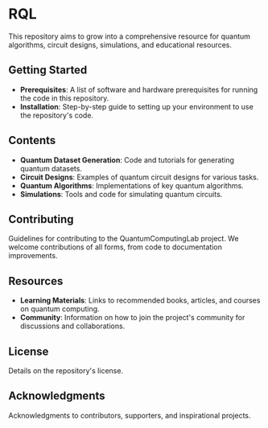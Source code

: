 # RQL
This repository aims to grow into a comprehensive resource for quantum algorithms, circuit designs, simulations, and educational resources.

## Getting Started
- **Prerequisites**: A list of software and hardware prerequisites for running the code in this repository.
- **Installation**: Step-by-step guide to setting up your environment to use the repository's code.

## Contents
- **Quantum Dataset Generation**: Code and tutorials for generating quantum datasets.
- **Circuit Designs**: Examples of quantum circuit designs for various tasks.
- **Quantum Algorithms**: Implementations of key quantum algorithms.
- **Simulations**: Tools and code for simulating quantum circuits.

## Contributing
Guidelines for contributing to the QuantumComputingLab project. We welcome contributions of all forms, from code to documentation improvements.

## Resources
- **Learning Materials**: Links to recommended books, articles, and courses on quantum computing.
- **Community**: Information on how to join the project's community for discussions and collaborations.

## License
Details on the repository's license.

## Acknowledgments
Acknowledgments to contributors, supporters, and inspirational projects.
